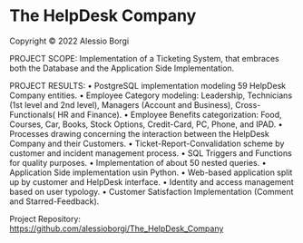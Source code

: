 # The HelpDesk Company

Copyright © 2022 Alessio Borgi

PROJECT SCOPE: Implementation of a Ticketing System, that embraces both the Database and the Application Side Implementation.

PROJECT RESULTS:
• PostgreSQL implementation modeling 59 HelpDesk Company entities.
• Employee Category modeling: Leadership, Technicians (1st level and 2nd level), Managers (Account and Business), Cross-Functionals( HR and Finance).
• Employee Benefits categorization: Food, Courses, Car, Books, Stock Options, Credit-Card, PC, Phone, and IPAD.
• Processes drawing concerning the interaction between the HelpDesk Company and their Customers. 
• Ticket-Report-Convalidation scheme by customer and incident management process. 
• SQL Triggers and Functions for quality purposes. 
• Implementation of about 50 nested queries.
• Application Side implementation usin Python. 
• Web-based application split up by customer and HelpDesk interface.
• Identity and access management based on user typology. 
• Customer Satisfaction Implementation (Comment and Starred-Feedback).

Project Repository: https://github.com/alessioborgi/The_HelpDesk_Company
